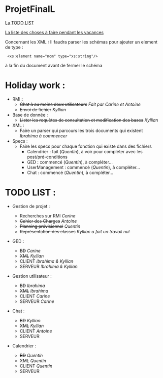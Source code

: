 # ProjetFinalL

[La TODO LIST](https://github.com/Tellenn/ProjetFinalL3#todo-list-) 

[La liste des choses à faire pendant les vacances](https://github.com/Tellenn/ProjetFinalL3#holiday-work-)

Concernant les XML : Il faudra parser les schémas pour ajouter un element de type :
```{xml}
 <xs:element name="nom" type="xs:string"/>
```
à la fin du document avant de fermer le schéma

# Holiday work : 

- RMI : 
	- ~~Chat à au moins deux utilisateurs~~ _Fait par Carine et Antoine_
	- ~~Envoi de fichier~~ _Kyllian_
- Base de donnée :
	- ~~Lister les requètes de consultation et modification des bases~~ _Kyllian_
- XML : 
	- Faire un parser qui parcours les trois documents qui existent _Ibrahima à commencer_
- Specs : 
	- Faire les specs pour chaque fonction qui existe dans des fichiers
		- Calendrier : fait (_Quentin_), à voir pour compléter avec les post/pré-conditions
		- GED : commencé (_Quentin_), à compléter...
		- UserManagement : commencé (_Quentin_), à compléter...
		- Chat : commencé (_Quentin_), à compléter...


# TODO LIST :

- Gestion de projet :
	- Recherches sur RMI _Carine_
	- ~~Cahier des Charges~~ _Antoine_
	- ~~Planning prévisionnel~~ _Quentin_
	- ~~Représentation des classes~~ _Kyllian a fait un travail nul_

- GED :
	- ~~BD~~ _Carine_
	- ~~XML~~ _Kyllian_
	- CLIENT _Ibrahima & Kyllian_
	- SERVEUR _Ibrahima & Kyllian_
	
	
- Gestion utilisateur :
	- ~~BD~~ _Ibrahima_
	- ~~XML~~ _Ibrahima_
	- CLIENT _Carine_
	- SERVEUR _Carine_
	
- Chat :
	- ~~BD~~ _Kyllian_
	- ~~XML~~ _Kyllian_
	- CLIENT _Antoine_
	- SERVEUR
	
- Calendrier :
	- ~~BD~~ _Quentin_
	- ~~XML~~ _Quentin_
	- CLIENT _Quentin_
	- SERVEUR
